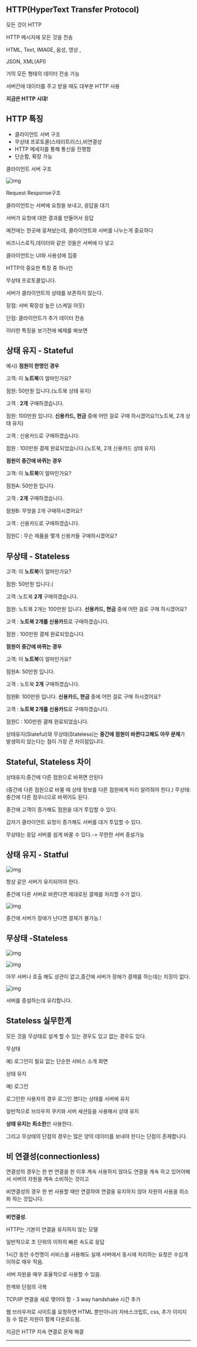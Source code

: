 ## **HTTP(HyperText Transfer Protocol)**

모든 것이 HTTP

HTTP 메시지에 모든 것을 전송

HTML, Text, IMAGE, 음성, 영상 ,

JSON, XML(API)

거의 모든 형태의 데이터 전송 가능 

서버간에 데이터를 주고 받을 때도 대부분 HTTP 사용

**지금은 HTTP 시대!**

## **HTTP 특징**

- 클라이언트 서버 구조
- 무상태 프로토콜(스테리트리스),비연결성
- HTTP 메세지를 통해 통신을 진행함
- 단순함, 확장 가능

클라이언트 서버 구조

![img](https://blog.kakaocdn.net/dn/bG1uGX/btrr2Xv9z44/iuVlccD0PTFE3GmuL0jFVk/img.png)

Request Response구조

클라이언트는 서버에 요청을 보내고, 응답을 대기

서버가 요청에 대한 결과를 만들어서 응답

예전에는 한곳에 뭉쳐놨는데, 클라이언트와 서버를 나누는게 중요하다 

비즈니스로직,데이터와 같은 것들은 서버에 다 넣고 

클라이언트는 UI와 사용성에 집중

HTTP의 중요한 특징 중 하나인 

무상태 프로토콜입니다.

서버가 클라이언트의 상태를 보존하지 않는다.

장점: 서버 확장성 높은 (스케일 아웃)

단점: 클라이언트가 추가 데이터 전송

이러한 특징을 보기전에 예제를 봐보면

## **상태 유지 - Stateful**

예시)
**점원이 한명인 경우**

고객: 이 **노트북**이 얼마인가요?

점원:  50만원 입니다.(노트북 상태 유지)

고객 : **2개** 구매하겠습니다.

점원: 100만원 입니다. **신용카드, 현금** 중에 어떤 걸로 구매 하시겠어요?(노트북, 2개 상태 유지)

고객 : 신용카드로 구매하겠습니다.

점원 : 100만원 결제 완료되었습니다.(노트북, 2개 신용카드 상태 유지)

**점원이 중간에 바뀌는 경우**

고객: 이 **노트북**이 얼마인가요?

점원A:  50만원 입니다.

고객 : **2개** 구매하겠습니다.

점원B: 무엇을 2개 구매하시겠어요?

고객 : 신용카드로 구매하겠습니다.

점원C : 무슨 제품을 몇개 신용카들 구매하시겠어요?

## **무상태 - Stateless**

고객: 이 **노트북**이 얼마인가요?

점원:  50만원 입니다.(

고객 :노트북 **2개** 구매하겠습니다.

점원: 노트북 2개는 100만원 입니다. **신용카드, 현금** 중에 어떤 걸로 구매 하시겠어요?

고객 :  **노트북 2개를 신용카드**로 구매하겠습니다.

점원 : 100만원 결제 완료되었습니다.

**점원이  중간에 바뀌는 경우**

고객: 이 **노트북**이 얼마인가요?

점원A:  50만원 입니다.

고객 : 노트북 **2개** 구매하겠습니다.

점원B: 100만원 입니다. **신용카드, 현금** 중에 어떤 걸로 구매 하시겠어요?

고객 :  **노트북 2개를 신용카드**로 구매하겠습니다.

점원C : 100만원 결제 완료되었습니다.

 

상태유지(Stateful)와 무상태(Stateless)는 **중간에 점원이 바뀐다고해도 아무 문제**가 발생하지 않는다는 점이 가장 큰 차이점입니다.

## **Stateful, Stateless 차이**

상태유지:중간에 다른 점원으로 바뀌면 안된다

(중간에 다른 점원으로 바뀔 때 상태 정보를 다른 점원에게 미리 알려줘야 한다.)
무상태: 중간에 다른 점우너으로 바뀌어도 된다.

중간에 고객이 증가해도 점원을 대거 투입할 수 있다.

갑자기 클라이언트 요청이 증가해도 서버를 대거 투입할 수 있다.

무상태는 응답 서버를 쉽게 바꿀 수 있다.-> 무한한 서버 증설가능

## 상태 유지 - Statful

![img](https://blog.kakaocdn.net/dn/neymk/btrr4RWgj3y/MTOoKQkHPFvurH5iA8gv41/img.png)

항상 같은 서버가 유지되어야 한다.

중간에 다른 서버로 바뀐다면 제대로된 결제를 처리할 수가 없다.

![img](https://blog.kakaocdn.net/dn/6i1e6/btrr5VqV50k/qXwdeCslgkYW6rkQfyoK6K/img.png)

중간에 서버가 장애가 난다면 결제가 불가능.!

## 무상태 -Stateless

![img](https://blog.kakaocdn.net/dn/4wmh6/btrr4xjz6FO/YfbV9jQke24qXWaRT8XD51/img.png)

![img](https://blog.kakaocdn.net/dn/dclc6c/btrr16HbiIM/ZnmifFSdwSJ28LEp2aqCrk/img.png)

아무 서버나 호출 해도 상관이 없고,중간에 서버가 장애가 결제를 하는데는 지장이 없다. 

![img](https://blog.kakaocdn.net/dn/zHLw4/btrr7rb4hOQ/dw3wY81XSk34IdSrQ56U6k/img.png)

서버를 증설하는데 유리합니다.

## **Stateless 실무한계**

모든 것을 무상태로 설계 할 수 있는 경우도 있고 없는 경우도 있다.

무상태

예) 로그인이 필요 없는 단순한 서비스 소개 화면

상태 유지

예) 로그인

로그인한 사용자의 경우 로그인 했다는 상태를 서버에 유지

일반적으로 브라우저 쿠키와 서버 세션등을 사용해서 상태 유지

**상태 유지는 최소한**만 사용한다.

그리고 무상태의 단점의 경우는 많은 양의 데이터를 보내야 한다는 단점이 존재합니다.

## **비 연결성(connectionless)**

연결성의 경우는 한 번 연결을 한 이후 계속 사용하지 않아도 연결을 계속 하고 있어야해서 서버의 자원을 계속 소비하는 것이고

비연결성의 경우 한 번 사용할 때만 연결하여 연결을 유지하지 않아  자원의 사용을 최소화 하는 것입니다.

****

**비연결성.**

HTTP는 기본이 연결을 유지하지 않는 모델

일반적으로 초 단위의 이하의 빠른 속도로 응답

1시간 동안 수천명이 서비스를 사용해도 실제 서버에서 동시에 처리하는 요청은 수십개 이하로 매우 작음.

서버 자원을 매우 효율적으로 사용할 수 있음.

한계와 단점의 극복

TCP/IP 연결을 새로 맺어야 함 - 3 way handshake 시간 추가

웹 브라우저로 사이트를 요청하면 HTML 뿐만아니라 자바스크립트, css, 추가 이미지 등 수 많은 자원이 함께 다운로드됨.

지금은 HTTP 지속 연결로 문제 해결

****
